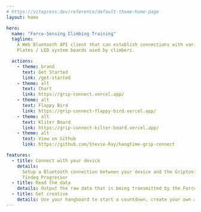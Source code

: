 ```yaml
---
# https://vitepress.dev/reference/default-theme-home-page
layout: home

hero:
  name: "Force-Sensing Climbing Training"
  tagline:
    A Web Bluetooth API client that can establish connections with various Force-Sensing Hangboards / Dynamometers /
    Plates / LED system boards used by climbers.

  actions:
    - theme: brand
      text: Get Started
      link: /get-started
    - theme: alt
      text: Chart
      link: https://grip-connect.vercel.app/
    - theme: alt
      text: Flappy Bird
      link: https://grip-connect-flappy-bird.vercel.app/
    - theme: alt
      text: Kliter Board
      link: https://grip-connect-kilter-board.vercel.app/
    - theme: alt
      text: View on Github
      link: https://github.com/Stevie-Ray/hangtime-grip-connect

features:
  - title: Connect with your device
    details:
      Setup a Bluetooth connection between your device and the Griptonite Motherboard, Climbro, SmartBoard, Entralpi or
      Tindeq Progressor
  - title: Read the data
    details: Output the raw data that is being transmitted by the Force-Sensing device
  - title: Get creative
    details: Use your hangboard to start a countdown, create your own app, you name it
---
```

